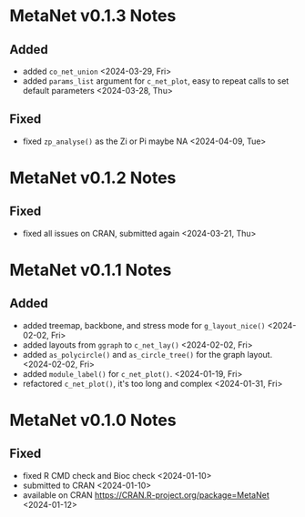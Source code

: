 # MetaNet v0.1.3 Notes

## Added

- added `co_net_union` <2024-03-29, Fri>
- added `params_list` argument for `c_net_plot`, easy to repeat calls to set default parameters <2024-03-28, Thu>

## Fixed

- fixed `zp_analyse()` as the Zi or Pi maybe NA <2024-04-09, Tue>

# MetaNet v0.1.2 Notes

## Fixed

- fixed all issues on CRAN, submitted again <2024-03-21, Thu>

# MetaNet v0.1.1 Notes

## Added

- added treemap, backbone, and stress mode for `g_layout_nice()` <2024-02-02, Fri>
- added layouts from `ggraph` to `c_net_lay()` <2024-02-02, Fri>
- added `as_polycircle()` and `as_circle_tree()` for the graph layout. <2024-02-02, Fri>
- added `module_label()` for `c_net_plot()`. <2024-01-19, Fri>
- refactored `c_net_plot()`, it's too long and complex <2024-01-31, Fri>

# MetaNet v0.1.0 Notes

## Fixed

- fixed R CMD check and Bioc check <2024-01-10>
- submitted to CRAN <2024-01-10>
- available on CRAN <https://CRAN.R-project.org/package=MetaNet> <2024-01-12>

